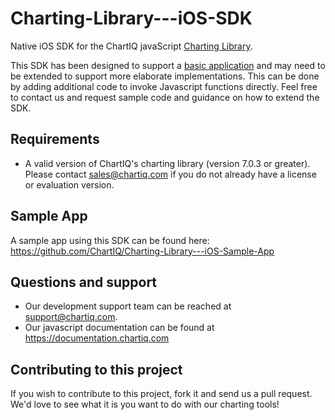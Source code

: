 # Charting-Library---iOS-SDK
Native iOS SDK for the ChartIQ javaScript [Charting Library](https://documentation.chartiq.com).

This SDK has been designed to support a [basic application](https://github.com/ChartIQ/Charting-Library---iOS-Sample-App) and may need to be extended to support more elaborate implementations. This can be done by adding additional code to invoke Javascript functions directly. Feel free to contact us and request sample code and guidance on how to extend the SDK.

## Requirements

- A valid version of ChartIQ's charting library (version 7.0.3 or greater). Please contact sales@chartiq.com if you do not already have a license or evaluation version.

## Sample App

A sample app using this SDK can be found here: https://github.com/ChartIQ/Charting-Library---iOS-Sample-App

## Questions and support

- Our development support team can be reached at [support@chartiq.com](mailto:support@chartiq.com).
- Our javascript documentation can be found at https://documentation.chartiq.com

## Contributing to this project

If you wish to contribute to this project, fork it and send us a pull request.
We'd love to see what it is you want to do with our charting tools!

